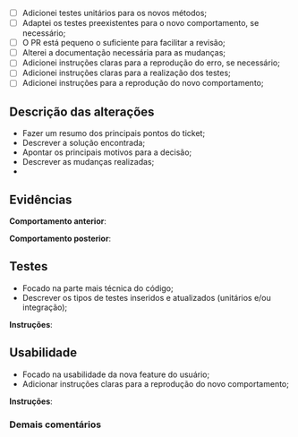 
- [ ] Adicionei testes unitários para os novos métodos;
- [ ] Adaptei os testes preexistentes para o novo comportamento, se necessário;
- [ ] O PR está pequeno o suficiente para facilitar a revisão;
- [ ] Alterei a documentação necessária para as mudanças;
- [ ] Adicionei instruções claras para a reprodução do erro, se necessário;
- [ ] Adicionei instruções claras para a realização dos testes;
- [ ] Adicionei instruções para a reprodução do novo comportamento;

## Descrição das alterações

- Fazer um resumo dos principais pontos do ticket;
- Descrever a solução encontrada;
- Apontar os principais motivos para a decisão;
- Descrever as mudanças realizadas;
- 

## Evidências

**Comportamento anterior**:

**Comportamento posterior**:

## Testes

- Focado na parte mais técnica do código;
- Descrever os tipos de testes inseridos e atualizados (unitários e/ou integração);

**Instruções**:

## Usabilidade

- Focado na usabilidade da nova feature do usuário;
- Adicionar instruções claras para a reprodução do novo comportamento;

**Instruções**:

### Demais comentários
